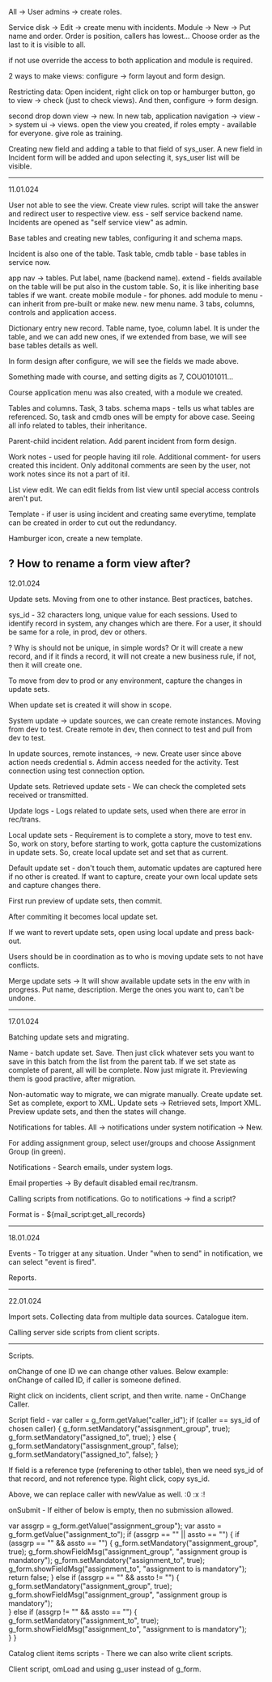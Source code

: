 All -> User admins -> create roles.

Service disk -> Edit -> create menu with incidents.
Module -> New -> Put name and order.
Order is position, callers has lowest...
Choose order as the last to it is visible to all.

if not use override the access to both application and module is required.

2 ways to make views: configure -> form layout and form design.

Restricting data:
Open incident, right click on top or hamburger button,
go to view -> check (just to check views).
And then, configure -> form design.

second drop down view -> new.
In new tab, application navigation -> view -> system ui -> views.
open the view you created, if roles empty - available for everyone.
give role as training.

Creating new field and adding a table to that field of sys_user.
A new field in Incident form will be added and upon selecting it,
sys_user list will be visible.

-----
11.01.024

User not able to see the view.
Create view rules.
script will take the answer and redirect user to respective view.
ess - self service backend name.
Incidents are opened as "self service view" as admin.

Base tables and creating new tables, configuring it and schema maps.

Incident is also one of the table.
Task table, cmdb table - base tables in service now.

app nav -> tables.
Put label, name (backend name).
extend - fields available on the table will be put also in the custom table.
So, it is like inheriting base tables if we want.
create mobile module - for phones.
add module to menu - can inherit from pre-built or make new.
new menu name.
3 tabs, columns, controls and application access.

Dictionary entry new record.
Table name, tyoe, column label.
It is under the table, and we can add new ones, if we extended from
base, we will see base tables details as well.

In form design after configure, we will see the fields we made above.

Something made with course, and setting digits as 7, COU0101011...

Course application menu was also created, with a module we created.

Tables and columns.
Task, 3 tabs.
schema maps - tells us what tables are referenced.
So, task and cmdb ones will be empty for above case.
Seeing all info related to tables, their inheritance.

Parent-child incident relation.
Add parent incident from form design.

Work notes - used for people having itil role.
Additional comment- for users created this incident.
Only additonal comments are seen by the user, not work notes
since its not a part of itil.

List view edit.
We can edit fields from list view until special access controls aren't put.

Template - if user is using incident and creating same everytime, template
can be created in order to cut out the redundancy.

Hamburger icon, create a new template.

? How to rename a form view after?
-----
12.01.024

Update sets. Moving from one to other instance.
Best practices, batches.

sys_id - 32 characters long, unique value for each sessions.
Used to identify record in  system, any changes which are there.
For a user, it should be same for a role, in prod, dev or others.

? Why is should not be unique, in simple words?
Or it will create a new record, and if it finds a record, it will not create a
new business rule, if not, then it will create one.

To move from dev to prod or any environment, capture the changes in update sets.

When update set is created it will show in scope.

System update -> update sources, we can create remote instances.
Moving from dev to test.
Create remote in dev, then connect to test and pull from dev to test.

In update sources, remote instances, -> new.
Create user since above action needs credential s.
Admin access needed for the activity.
Test connection using test connection option.

Update sets.
Retrieved update sets - We can check the completed sets received or transmitted.

Update logs - Logs related to update sets, used when there are error in rec/trans.

Local update sets - Requirement is to complete a story, move to test env.
So, work on story, before starting to work, gotta capture the customizations in update sets.
So, create local update set and set that as current.

Default update set - don't touch them, automatic updates are captured here if no other is created.
If want to capture, create your own local update sets and capture changes there.

First run preview of update sets, then commit.

After commiting it becomes local update set.

If we want to revert update sets, open using local update and press back-out.

Users should be in coordination as to who is moving update sets to not have conflicts.

Merge update sets -> It will show available update sets in the env with in progress.
Put name, description. Merge the ones you want to, can't be undone.


-----
17.01.024

Batching update sets and migrating.

Name - batch update set.
Save.
Then just click whatever sets you want to save in this batch from the list from the
parent tab.
If we set state as complete of parent, all will be complete.
Now just migrate it.
Previewing them is good practive, after migration.

Non-automatic way to migrate, we can migrate manually.
Create update set.
Set as complete, export to XML.
Update sets -> Retrieved sets, Import XML.
Preview update sets, and then the states will change.

Notifications for tables.
All -> notifications under system notification -> New.

For adding assignment group, select user/groups and choose Assignment Group (in green).

Notifications - Search emails, under system logs.

Email properties -> By default disabled email rec/transm.

Calling scripts from notifications.
Go to notifications -> find a script?

Format is - ${mail_script:get_all_records}


-----
18.01.024

Events - To trigger at any situation.
Under "when to send" in notification, we can select "event is fired".

Reports.

-----
22.01.024

Import sets.
Collecting data from multiple data sources.
Catalogue item.


Calling server side scripts from client scripts.

-----
Scripts.

onChange of one ID we can change other values.
Below example:
onChange of called ID, if caller is someone defined.

Right click on incidents, client script, and then write.
name - OnChange Caller.

Script field -
var caller = g_form.getValue("caller_id");
if (caller == sys_id of chosen caller)
{
    g_form.setMandatory("assisgnment_group", true);
    g_form.setMandatory("assigned_to", true);
}
else
{
    g_form.setMandatory("assisgnment_group", false);
    g_form.setMandatory("assigned_to", false);
}

If field is a reference type (referening to other table), then we need
sys_id of that record, and not reference type.
Right click, copy sys_id.

Above, we can replace caller with newValue as well. :0 :x :!

onSubmit -
If either of below is empty, then no submission allowed.

var assgrp = g_form.getValue("assignment_group");
var assto = g_form.getValue("assignment_to");
if (assgrp == "" || assto == "")
{
    if (assgrp == "" && assto == "")
    {
        g_form.setMandatory("assignment_group", true);
        g_form.showFieldMsg("assignment_group", "assignment group is mandatory");
        g_form.setMandatory("assignment_to", true);
        g_form.showFieldMsg("assignment_to", "assignment to is mandatory");
        return false;
    }
    else if (assgrp == "" && assto != "")
    {
         g_form.setMandatory("assignment_group", true);
         g_form.showFieldMsg("assignment_group", "assignment group is mandatory");      
    }
    else if (assgrp != "" && assto == "")
    {
         g_form.setMandatory("assignment_to", true);
         g_form.showFieldMsg("assignment_to", "assignment to is mandatory");   
    }
}

Catalog client items scripts - There we can also write client scripts.

Client script, omLoad and using g_user instead of g_form.


